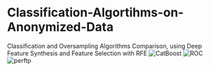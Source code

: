 # Classification-Algortihms-on-Anonymized-Data
Classification and Oversampling Algorithms Comparison, using Deep Feature Synthesis and Feature Selection with RFE 
![CatBoost](https://user-images.githubusercontent.com/76845631/193552944-aa200516-46c8-4ac1-8c97-f5fab70f097f.png)
![ROC](https://user-images.githubusercontent.com/76845631/193553029-6e361ce2-c474-4af8-a4f7-5b03e775cc98.png)
![perftp](https://user-images.githubusercontent.com/76845631/193553054-b1db368d-d265-42aa-bffe-5eb6e62ca41b.png)
